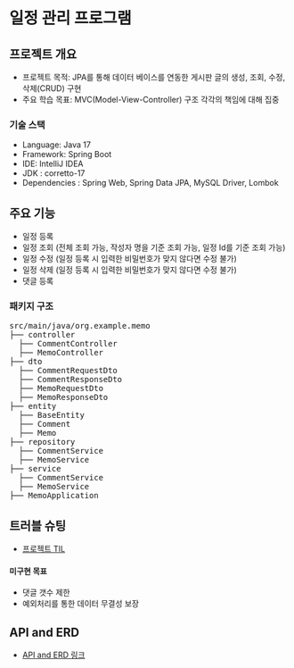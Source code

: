 # 일정 관리 프로그램

## 프로젝트 개요
 - 프로젝트 목적: JPA를 통해 데이터 베이스를 연동한 게시판 글의 생성, 조회, 수정, 삭제(CRUD) 구현
 - 주요 학습 목표: MVC(Model-View-Controller) 구조 각각의 책임에 대해 집중
 
### 기술 스택
 - Language: Java 17
 - Framework: Spring Boot
 - IDE: IntelliJ IDEA
 - JDK : corretto-17
 - Dependencies : Spring Web, Spring Data JPA, MySQL Driver, Lombok
 
## 주요 기능
 - 일정 등록
 - 일정 조회 (전체 조회 가능, 작성자 명을 기준 조회 가능, 일정 Id를 기준 조회 가능)
 - 일정 수정 (일정 등록 시 입력한 비밀번호가 맞지 않다면 수정 불가)
 - 일정 삭제 (일정 등록 시 입력한 비밀번호가 맞지 않다면 수정 불가)
 - 댓글 등록
 
### 패키지 구조
<pre>
src/main/java/org.example.memo
├── controller
  ├── CommentController
  ├── MemoController
├── dto
  ├── CommentRequestDto
  ├── CommentResponseDto
  ├── MemoRequestDto
  ├── MemoResponseDto
├── entity
  ├── BaseEntity
  ├── Comment 
  ├── Memo
├── repository
  ├── CommentService  
  ├── MemoService  
├── service
  ├── CommentService 
  ├── MemoService  
├── MemoApplication
</pre>
 
## 트러블 슈팅
 - [프로젝트 TIL](https://dinga87.tistory.com/category/SPARTA%20%ED%94%84%EB%A1%9C%EC%A0%9D%ED%8A%B8)
 
#### 미구현 목표
- 댓글 갯수 제한
- 예외처리를 통한 데이터 무결성 보장
  
## API and ERD
 - [API and ERD 링크](https://dinga87.tistory.com/111)
